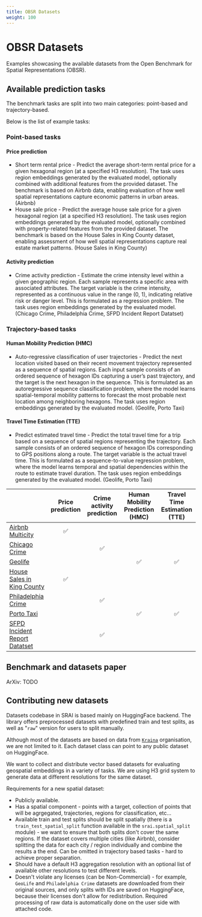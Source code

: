 ```yaml
---
title: OBSR Datasets
weight: 100
---
```



# OBSR Datasets

Examples showcasing the available datasets from the Open Benchmark for Spatial Representations (OBSR).

## Available prediction tasks

The benchmark tasks are split into two main categories: point-based and trajectory-based.

Below is the list of example tasks:


### Point-based tasks

#### Price prediction

- Short term rental price - Predict the average short-term rental price for a given hexagonal region (at a specified H3 resolution). The task uses region embeddings generated by the evaluated model, optionally combined with additional features from the provided dataset. The benchmark is based on Airbnb data, enabling evaluation of how well spatial representations capture economic patterns in urban areas. (Airbnb)
- House sale price - Predict the average house sale price for a given hexagonal region (at a specified H3 resolution). The task uses region embeddings generated by the evaluated model, optionally combined with property-related features from the provided dataset. The benchmark is based on the House Sales in King County dataset, enabling assessment of how well spatial representations capture real estate market patterns. (House Sales in King County)

#### Activity prediction

- Crime activity prediction - Estimate the crime intensity level within a given geographic region. Each sample represents a specific area with associated attributes. The target variable is the crime intensity, represented as a continuous value in the range (0, 1), indicating relative risk or danger level. This is formulated as a regression problem. The task uses region embeddings generated by the evaluated model. (Chicago Crime, Philadelphia Crime, SFPD Incident Report Datatset)

### Trajectory-based tasks

#### Human Mobility Prediction (HMC)

- Auto-regressive classification of user trajectories - Predict the next location visited based on their recent movement trajectory represented as a sequence of spatial regions. Each input sample consists of an ordered sequence of hexagon IDs capturing a user’s past trajectory, and the target is the next hexagon in the sequence. This is formulated as an autoregressive sequence classification problem, where the model learns spatial-temporal mobility patterns to forecast the most probable next location among neighboring hexagons. The task uses region embeddings generated by the evaluated model. (Geolife, Porto Taxi)

#### Travel Time Estimation (TTE)

- Predict estimated travel time - Predict the total travel time for a trip based on a sequence of spatial regions representing the trajectory. Each sample consists of an ordered sequence of hexagon IDs corresponding to GPS positions along a route. The target variable is the actual travel time. This is formulated as a sequence-to-value regression problem, where the model learns temporal and spatial dependencies within the route to estimate travel duration. The task uses region embeddings generated by the evaluated model. (Geolife, Porto Taxi)

|  | Price prediction | Crime activity prediction | Human Mobility Prediction (HMC) | Travel Time Estimation (TTE) |
|---|:---:|:---:|:---:|:---:|
| [Airbnb Multicity](airbnb_multicity.ipynb) | ✅ |  |  |  |
| [Chicago Crime](chicago_crime.ipynb) |  | ✅ |  |  |
| [Geolife](geolife.ipynb) |  |  | ✅ | ✅ |
| [House Sales in King County](house_sales_in_king_county.ipynb) | ✅ |  |  |  |
| [Philadelphia Crime](philadelphia_crime.ipynb) |  | ✅ |  |  |
| [Porto Taxi](porto_taxi.ipynb) |  |  | ✅ | ✅ |
| [SFPD Incident Report Datatset](police_department_incidents.ipynb) |  | ✅ |  |  |

## Benchmark and datasets paper

ArXiv: TODO

## Contributing new datasets

Datasets codebase in SRAI is based mainly on HuggingFace backend. The library offers preprocessed datasets with predefined train and test splits, as well as "`raw`" version for users to split manually.

Although most of the datasets are based on data from [`Kraina`](https://huggingface.co/kraina) organisation, we are not limited to it. Each dataset class can point to any public dataset on HuggingFace.

We want to collect and distribute vector based datasets for evaluating geospatial embeddings in a variety of tasks. We are using H3 grid system to generate data at different resolutions for the same dataset.

Requirements for a new spatial dataset:

- Publicly available.
- Has a spatial component - points with a target, collection of points that will be agrgegated, trajectories, regions for classification, etc...
- Available train and test splits should be split spatially (there is a `train_test_spatial_split` function available in the `srai.spatial_split` module) - we want to ensure that both splits don't cover the same regions. If the dataset covers multiple cities (like Airbnb), consider splitting the data for each city / region individually and combine the results a the end. Can be omitted in trajectory based tasks - hard to achieve proper separation.
- Should have a default H3 aggregation resolution with an optional list of available other resolutions to test different levels.
- Doesn't violate any licenses (can be Non-Commercial) - for example, `GeoLife` and `Philadelphia Crime` datasets are downloaded from their original sources, and only splits with IDs are saved on HuggingFace, because their licenses don't allow for redistribution. Required processing of raw data is automatically done on the user side with attached code.
